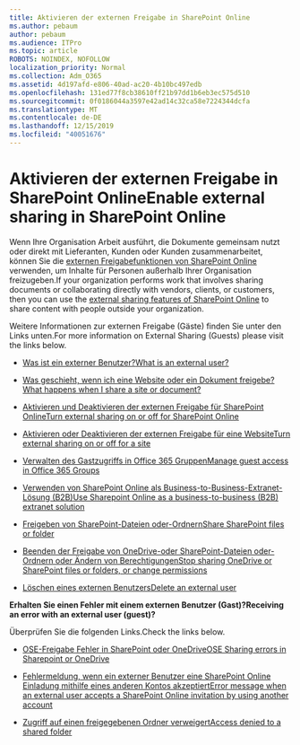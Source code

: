 ```yaml
---
title: Aktivieren der externen Freigabe in SharePoint Online
ms.author: pebaum
author: pebaum
ms.audience: ITPro
ms.topic: article
ROBOTS: NOINDEX, NOFOLLOW
localization_priority: Normal
ms.collection: Adm_O365
ms.assetid: 4d197afd-e806-40ad-ac20-4b10bc497edb
ms.openlocfilehash: 131ed77f8cb38610ff21b97dd1b6eb3ec575d510
ms.sourcegitcommit: 0f0186044a3597e42ad14c32ca58e7224344dcfa
ms.translationtype: MT
ms.contentlocale: de-DE
ms.lasthandoff: 12/15/2019
ms.locfileid: "40051676"
---
```

# <a name="enable-external-sharing-in-sharepoint-online"></a><span data-ttu-id="002d0-102">Aktivieren der externen Freigabe in SharePoint Online</span><span class="sxs-lookup"><span data-stu-id="002d0-102">Enable external sharing in SharePoint Online</span></span>

<span data-ttu-id="002d0-103">Wenn Ihre Organisation Arbeit ausführt, die Dokumente gemeinsam nutzt oder direkt mit Lieferanten, Kunden oder Kunden zusammenarbeitet, können Sie die [externen Freigabefunktionen von SharePoint Online](https://docs.microsoft.com/sharepoint/external-sharing-overview) verwenden, um Inhalte für Personen außerhalb Ihrer Organisation freizugeben.</span><span class="sxs-lookup"><span data-stu-id="002d0-103">If your organization performs work that involves sharing documents or collaborating directly with vendors, clients, or customers, then you can use the [external sharing features of SharePoint Online](https://docs.microsoft.com/sharepoint/external-sharing-overview) to share content with people outside your organization.</span></span>

<span data-ttu-id="002d0-104">Weitere Informationen zur externen Freigabe (Gäste) finden Sie unter den Links unten.</span><span class="sxs-lookup"><span data-stu-id="002d0-104">For more information on External Sharing (Guests) please visit the links below.</span></span>

- [<span data-ttu-id="002d0-105">Was ist ein externer Benutzer?</span><span class="sxs-lookup"><span data-stu-id="002d0-105">What is an external user?</span></span>](https://docs.microsoft.com/sharepoint/external-sharing-overview#what-is-an-external-user)

- [<span data-ttu-id="002d0-106">Was geschieht, wenn ich eine Website oder ein Dokument freigebe?</span><span class="sxs-lookup"><span data-stu-id="002d0-106">What happens when I share a site or document?</span></span>](https://docs.microsoft.com/sharepoint/external-sharing-overview#what-happens-when-i-share-a-site-or-document)

- [<span data-ttu-id="002d0-107">Aktivieren und Deaktivieren der externen Freigabe für SharePoint Online</span><span class="sxs-lookup"><span data-stu-id="002d0-107">Turn external sharing on or off for SharePoint Online</span></span>](https://docs.microsoft.com/sharepoint/turn-external-sharing-on-or-off)

- [<span data-ttu-id="002d0-108">Aktivieren oder Deaktivieren der externen Freigabe für eine Website</span><span class="sxs-lookup"><span data-stu-id="002d0-108">Turn external sharing on or off for a site</span></span>](https://docs.microsoft.com/sharepoint/change-external-sharing-site)

- [<span data-ttu-id="002d0-109">Verwalten des Gastzugriffs in Office 365 Gruppen</span><span class="sxs-lookup"><span data-stu-id="002d0-109">Manage guest access in Office 365 Groups</span></span>](https://docs.microsoft.com/office365/admin/create-groups/manage-guest-access-in-groups?view=o365-worldwide)

- [<span data-ttu-id="002d0-110">Verwenden von SharePoint Online als Business-to-Business-Extranet-Lösung (B2B)</span><span class="sxs-lookup"><span data-stu-id="002d0-110">Use Sharepoint Online as a business-to-business (B2B) extranet solution</span></span>](https://docs.microsoft.com/sharepoint/create-b2b-extranet)

- [<span data-ttu-id="002d0-111">Freigeben von SharePoint-Dateien oder-Ordnern</span><span class="sxs-lookup"><span data-stu-id="002d0-111">Share SharePoint files or folder</span></span>](https://support.office.com/article/share-sharepoint-files-or-folders-1fe37332-0f9a-4719-970e-d2578da4941c)

- [<span data-ttu-id="002d0-112">Beenden der Freigabe von OneDrive-oder SharePoint-Dateien oder-Ordnern oder Ändern von Berechtigungen</span><span class="sxs-lookup"><span data-stu-id="002d0-112">Stop sharing OneDrive or SharePoint files or folders, or change permissions</span></span>](https://support.office.com/article/stop-sharing-onedrive-or-sharepoint-files-or-folders-or-change-permissions-0a36470f-d7fe-40a0-bd74-0ac6c1e13323)

- [<span data-ttu-id="002d0-113">Löschen eines externen Benutzers</span><span class="sxs-lookup"><span data-stu-id="002d0-113">Delete an external user</span></span>](https://docs.microsoft.com/sharepoint/remove-users#delete-a-guest-from-the-microsoft-365-admin-center)

<span data-ttu-id="002d0-114">**Erhalten Sie einen Fehler mit einem externen Benutzer (Gast)?**</span><span class="sxs-lookup"><span data-stu-id="002d0-114">**Receiving an error with an external user (guest)?**</span></span>

<span data-ttu-id="002d0-115">Überprüfen Sie die folgenden Links.</span><span class="sxs-lookup"><span data-stu-id="002d0-115">Check the links below.</span></span> 

- [<span data-ttu-id="002d0-116">OSE-Freigabe Fehler in SharePoint oder OneDrive</span><span class="sxs-lookup"><span data-stu-id="002d0-116">OSE Sharing errors in Sharepoint or OneDrive</span></span>](https://docs.microsoft.com/sharepoint/sharepoint-onedrive-error-message)

- [<span data-ttu-id="002d0-117">Fehlermeldung, wenn ein externer Benutzer eine SharePoint Online Einladung mithilfe eines anderen Kontos akzeptiert</span><span class="sxs-lookup"><span data-stu-id="002d0-117">Error message when an external user accepts a SharePoint Online invitation by using another account</span></span>](https://docs.microsoft.com/sharepoint/support/sharing-and-permissions/error-when-external-user-accepts-an-invitation-by-using-another-account)

- [<span data-ttu-id="002d0-118">Zugriff auf einen freigegebenen Ordner verweigert</span><span class="sxs-lookup"><span data-stu-id="002d0-118">Access denied to a shared folder</span></span>](https://docs.microsoft.com/sharepoint/support/sharing-and-permissions/cannot-access-shared-folder)
